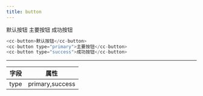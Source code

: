 ```yaml
---
title: button
---
```


<cc-button>默认按钮</cc-button>
<cc-button type="primary">主要按钮</cc-button>
<cc-button type="success">成功按钮</cc-button>


```javascript
<cc-button>默认按钮</cc-button>
<cc-button type="primary">主要按钮</cc-button>
<cc-button type="success">成功按钮</cc-button>
```
--------------
|字段|属性|
|:---:|:---:|
|type|primary,success|
